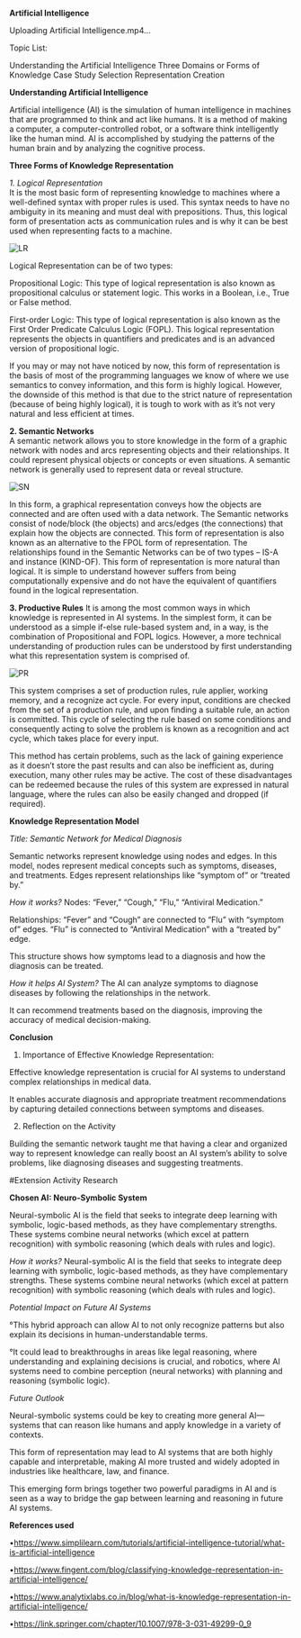 
**Artificial Intelligence**



Uploading Artificial Intelligence.mp4…


Topic List:

Understanding the Artificial Intelligence
Three Domains or Forms of Knowledge
Case Study Selection
Representation Creation

**Understanding Artificial Intelligence**

Artificial intelligence (AI) is the simulation of human intelligence in machines that are programmed to think and act like humans. It is a method of making a computer, a computer-controlled robot, or a software think intelligently like the human mind. AI is accomplished by studying the patterns of the human brain and by analyzing the cognitive process.

**Three Forms of Knowledge Representation**

*1. Logical Representation* <br/>
It is the most basic form of representing knowledge to machines where a well-defined syntax with proper rules is used. This syntax needs to have no ambiguity in its meaning and must deal with prepositions. Thus, this logical form of presentation acts as communication rules and is why it can be best used when representing facts to a machine.

![LR](https://github.com/user-attachments/assets/abe9f434-b7be-4954-8d77-3e6cf6a673b5)


Logical Representation can be of two types:

Propositional Logic: This type of logical representation is also known as propositional calculus or statement logic. This works in a Boolean, i.e., True or False method.

First-order Logic: This type of logical representation is also known as the First Order Predicate Calculus Logic (FOPL). This logical representation represents the objects in quantifiers and predicates and is an advanced version of propositional logic.

If you may or may not have noticed by now, this form of representation is the basis of most of the programming languages we know of where we use semantics to convey information, and this form is highly logical. However, the downside of this method is that due to the strict nature of representation (because of being highly logical), it is tough to work with as it’s not very natural and less efficient at times.

**2. Semantic Networks** <br/>
A semantic network allows you to store knowledge in the form of a graphic network with nodes and arcs representing objects and their relationships. It could represent physical objects or concepts or even situations. A semantic network is generally used to represent data or reveal structure.

![SN](https://github.com/user-attachments/assets/f6e99da2-04a8-47c6-9d9c-6b2c35f0c551)


In this form, a graphical representation conveys how the objects are connected and are often used with a data network. The Semantic networks consist of node/block (the objects) and arcs/edges (the connections) that explain how the objects are connected. This form of representation is also known as an alternative to the FPOL form of representation. The relationships found in the Semantic Networks can be of two types – IS-A and instance (KIND-OF). This form of representation is more natural than logical. It is simple to understand however suffers from being computationally expensive and do not have the equivalent of quantifiers found in the logical representation.

**3. Productive Rules**
It is among the most common ways in which knowledge is represented in AI systems. In the simplest form, it can be understood as a simple if-else rule-based system and, in a way, is the combination of Propositional and FOPL logics. However, a more technical understanding of production rules can be understood by first understanding what this representation system is comprised of.

![PR](https://github.com/user-attachments/assets/e6e7a69c-8fbf-4349-a4ea-631c74fd6421)


This system comprises a set of production rules, rule applier, working memory, and a recognize act cycle. For every input, conditions are checked from the set of a production rule, and upon finding a suitable rule, an action is committed. This cycle of selecting the rule based on some conditions and consequently acting to solve the problem is known as a recognition and act cycle, which takes place for every input. 

This method has certain problems, such as the lack of gaining experience as it doesn’t store the past results and can also be inefficient as, during execution, many other rules may be active. The cost of these disadvantages can be redeemed because the rules of this system are expressed in natural language, where the rules can also be easily changed and dropped (if required).

**Knowledge Representation Model**

*Title: Semantic Network for Medical Diagnosis*

Semantic networks represent knowledge using nodes and edges. In this model, nodes represent medical concepts such as symptoms, diseases, and treatments. Edges represent relationships like “symptom of” or “treated by.”

*How it works?*
Nodes: “Fever,” “Cough,” “Flu,” “Antiviral Medication.”
 
Relationships:
 “Fever” and “Cough” are connected to “Flu” with “symptom of” edges.
“Flu” is connected to “Antiviral Medication” with a “treated by” edge.

This structure shows how symptoms lead to a diagnosis and how the diagnosis can be treated.

*How it helps AI System?*
 The AI can analyze symptoms to diagnose diseases by following the relationships in the network.

 It can recommend treatments based on the diagnosis, improving the accuracy of medical decision-making.

**Conclusion**

1. Importance of Effective Knowledge Representation:

Effective knowledge representation is crucial for AI systems to understand complex relationships in medical data.

It enables accurate diagnosis and appropriate treatment recommendations by capturing detailed connections between symptoms and diseases.


2.  Reflection on the Activity

Building the semantic network taught me that having a clear and organized way to represent knowledge can really boost an AI system’s ability to solve problems, like diagnosing diseases and suggesting treatments.


#Extension Activity Research

**Chosen AI: Neuro-Symbolic System**

Neural-symbolic AI is the field that seeks to integrate deep learning with symbolic, logic-based methods, as they have complementary strengths. These systems combine neural networks (which excel at pattern recognition) with symbolic reasoning (which deals with rules and logic).

*How it works?*
Neural-symbolic AI is the field that seeks to integrate deep learning with symbolic, logic-based methods, as they have complementary strengths. These systems combine neural networks (which excel at pattern recognition) with symbolic reasoning (which deals with rules and logic).

*Potential Impact on Future AI Systems*

°This hybrid approach can allow AI to not only recognize patterns but also explain its decisions in human-understandable terms.

°It could lead to breakthroughs in areas like legal reasoning, where understanding and explaining decisions is crucial, and robotics, where AI systems need to combine perception (neural networks) with planning and reasoning (symbolic logic).
   
 
*Future Outlook*

Neural-symbolic systems could be key to creating more general AI—systems that can reason like humans and apply knowledge in a variety of contexts.

This form of representation may lead to AI systems that are both highly capable and interpretable, making AI more trusted and widely adopted in industries like healthcare, law, and finance.

This emerging form brings together two powerful paradigms in AI and is seen as a way to bridge the gap between learning and reasoning in future AI systems.


**References used**


•https://www.simplilearn.com/tutorials/artificial-intelligence-tutorial/what-is-artificial-intelligence

•https://www.fingent.com/blog/classifying-knowledge-representation-in-artificial-intelligence/

•https://www.analytixlabs.co.in/blog/what-is-knowledge-representation-in-artificial-intelligence/

•https://link.springer.com/chapter/10.1007/978-3-031-49299-0_9










 
